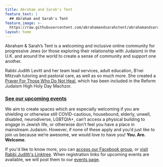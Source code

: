 ```yaml
---
title: Abraham and Sarah's Tent
feature_text: |
  ## Abraham and Sarah's Tent
feature_image: >-
  https://raw.githubusercontent.com/abrahamandsarahstent/abrahamandsarahstent.github.io/main/images/tent.png
layout: home
---
```


Abraham & Sarah’s Tent is a welcoming and inclusive online community for progressive Jews (or those exploring their relationship with Judaism) in the U.K. and around the world to create a sense of community and support one another. 

Rabbi Judith Levitt and her team lead services, adult education, B’nei Mitzvah tutoring and pastoral care, as well as so much more. She created a [Prayer For Those Who Do Not Heal](Https://abrahamsarahstent.github.io/Prayer_Do_Not_Heal), which has been included in the Reform Judaism High Holy Day Machzor.

### [See our upcoming events](https://abrahamandsarahstent.github.io/events)

We aim to create spaces which are especially welcoming if you are shielding or otherwise still COVID-cautious, housebound, elderly, unwell, disabled, neurodiverse, LGBTQIA+, can’t access a physical building to engage in Jewish life, or otherwise don’t feel you have a place in mainstream Judaism. However, if none of these apply and you’d just like to join us because we’re awesome, we would love to have you! **You. Are. Welcome**.

If you'd like to know more, you can [access our Facebook group](https://www.facebook.com/groups/557302445794217), or [visit Rabbi Judith's Linktree](https://linktr.ee/rabbijudith). When registration links for upcoming events are available, we will post them to our [events page](https://abrahamandsarahstent.github.io/events).
